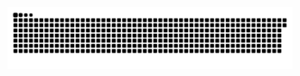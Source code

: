 <picture>
  <source media="(prefers-color-scheme: dark)" srcset="https://raw.githubusercontent.com/MarineHakobyan/MarineHakobyan/5c8892060e3da90cfea37db9db353e73a804ba01/github-contribution-grid-snake-dark.svg" />
  <source media="(prefers-color-scheme: light)" srcset="https://raw.githubusercontent.com/MarineHakobyan/MarineHakobyan/5c8892060e3da90cfea37db9db353e73a804ba01/github-contribution-grid-snake.svg" />
  <img alt="github-snake" src="https://raw.githubusercontent.com/MarineHakobyan/MarineHakobyan/5c8892060e3da90cfea37db9db353e73a804ba01/github-contribution-grid-snake-dark.svg" />
</picture>
